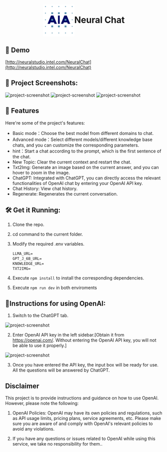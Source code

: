 <h1 align="center" id="title"><img align="center" src="./src/lib/assets/favicon.png" alt="project-image">Neural Chat</h1>

<h2>🚀 Demo</h2>

[http://neuralstudio.intel.com/NeuralChat](http://neuralstudio.intel.com/NeuralChat)

<h2>📸 Project Screenshots:</h2>

<img src="https://imgur.com/04qfWb8.png" alt="project-screenshot" width="800" height="400/">

<img src="https://imgur.com/yZ5AjWE.png" alt="project-screenshot" width="800" height="400/">

<img src="https://imgur.com/OgNJ0cM.png" alt="project-screenshot" width="800" height="400/">


<h2>🧐 Features</h2>

Here're some of the project's features:

- Basic mode：Choose the best model from different domains to chat.
- Advanced mode：Select different models/different knowledge base chats, and you can customize the corresponding parameters.
- hint：Start a chat according to the prompt, which is the first sentence of the chat.
- New Topic: Clear the current context and restart the chat.
- Txt2Img: Generate an image based on the current answer, and you can hover to zoom in the image.
- ChatGPT: Integrated with ChatGPT, you can directly access the relevant functionalities of OpenAI chat by entering your OpenAI API key.
- Chat History: View chat history.
- Regenerate: Regenerates the current conversation.

<h2>🛠️ Get it Running:</h2>

1. Clone the repo.

2. cd command to the current folder.

3. Modify the required .env variables.
    ```
    LLMA_URL=
    GPT_J_6B_URL=
    KNOWLEDGE_URL=
    TXT2IMG=

    ```
4. Execute `npm install` to install the corresponding dependencies.

5. Execute `npm run dev` in both enviroments

<h2>📕Instructions for using OpenAI:</h2> 

1. Switch to the ChatGPT tab.
<img src="https://imgur.com/8hJW8hh.png" alt="project-screenshot" width="200" height="200/">

2. Enter OpenAI API key in the left sidebar.[Obtain it from https://openai.com/. Without entering the OpenAI API key, you will not be able to use it properly.]
<img src="https://imgur.com/Iu7CmSa.png" alt="project-screenshot" width="200" height="200/">

3. Once you have entered the API key, the input box will be ready for use. All the questions will be answered by ChatGPT.

<h2>Disclaimer</h2> 
This project is to provide instructions and guidance on how to use OpenAI. However, please note the following:

1. OpenAI Policies: OpenAI may have its own policies and regulations, such as API usage limits, pricing plans, service agreements, etc. Please make sure you are aware of and comply with OpenAI's relevant policies to avoid any violations.

2. If you have any questions or issues related to OpenAI while using this service, we take no responsibility for them..